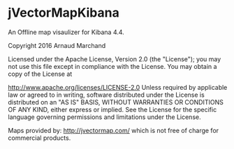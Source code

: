# jVectorMapKibana

An Offline map visaulizer for Kibana 4.4.

Copyright 2016 Arnaud Marchand

Licensed under the Apache License, Version 2.0 (the "License"); you may not use this file except in compliance with the License. You may obtain a copy of the License at

http://www.apache.org/licenses/LICENSE-2.0
Unless required by applicable law or agreed to in writing, software distributed under the License is distributed on an "AS IS" BASIS, WITHOUT WARRANTIES OR CONDITIONS OF ANY KIND, either express or implied. See the License for the specific language governing permissions and limitations under the License.

Maps provided by: http://jvectormap.com/ which is not free of charge for commercial products.
